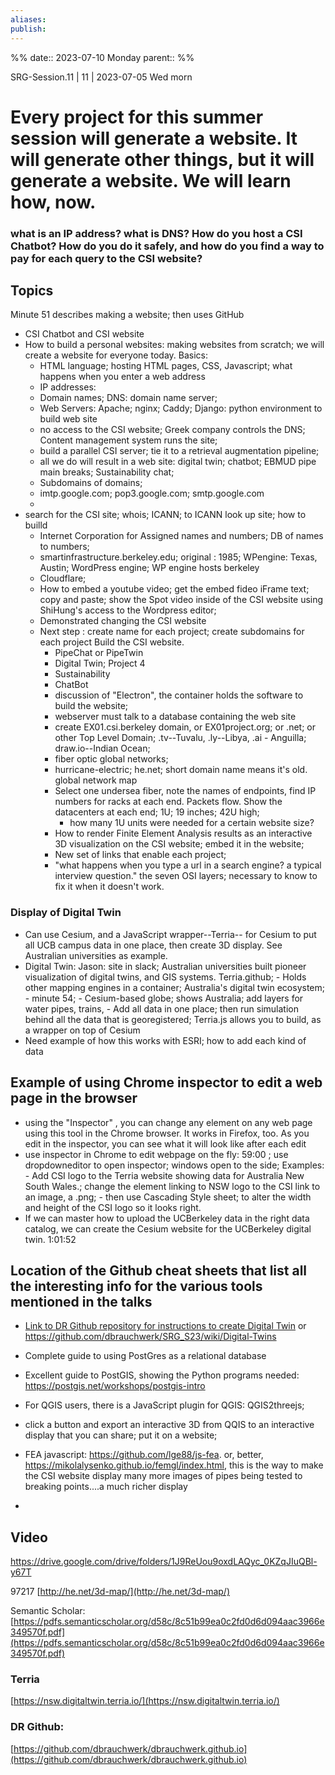 ```yaml
---
aliases: 
publish:
---
```


%%
date:: 2023-07-10 Monday
parent::
%%

SRG-Session.11
| 11             | 2023-07-05 Wed morn     

# Every project for this summer session will generate a website.  It will generate other things, but it will generate a website.  We will learn how, now.

### what is an IP address? what is DNS? How do you host a CSI Chatbot? How do you do it safely, and how do you find a way to pay for each query to the CSI website?

## Topics
Minute 51 describes making a website; then uses GitHub
- CSI Chatbot and CSI website
- How to build a personal websites: making websites from scratch; we will create a website for  everyone today.  Basics: 
	- HTML language; hosting HTML pages, CSS, Javascript; what happens when you enter a web address
	- IP addresses: 
	- Domain names; DNS: domain name server;
	- Web Servers: Apache; nginx; Caddy; Django: python environment to build web site
	- no access to the CSI website; Greek company controls the DNS; Content management system runs the site;
	- build a parallel CSI server; tie it to a retrieval augmentation pipeline; 
	- all we do will result in a web site: digital twin; chatbot; EBMUD pipe main breaks; Sustainability chat; 
	- Subdomains of domains; 
	- imtp.google.com; pop3.google.com; smtp.google.com
	- 
- search for the CSI site; whois; ICANN; to ICANN look up site; how to builld 
	- Internet Corporation for Assigned names and numbers; DB of names to numbers;
	- smartinfrastructure.berkeley.edu; original : 1985; WPengine: Texas, Austin; WordPress engine; WP engine hosts berkeley
	- Cloudflare; 
	- How to embed a youtube video; get the  embed fideo iFrame text; copy and paste; show the Spot video inside of the CSI website using ShiHung's access to the Wordpress editor;
	- Demonstrated changing the CSI website
	- Next step : create name for each project; create subdomains for each project Build the CSI website.
		- PipeChat or PipeTwin
		- Digital Twin; Project 4
		- Sustainability
		- ChatBot
		- discussion of "Electron", the container holds the software to build the website;
		- webserver must talk to a database containing the web site
		- create EX01.csi.berkeley domain, or EX01project.org; or .net; or other Top Level Domain; .tv--Tuvalu, .ly--Libya, .ai - Anguilla; draw.io--Indian Ocean;
		- fiber optic global networks; 
		- hurricane-electric; he.net; short domain name means it's old. global network map
		- Select one undersea fiber, note the names of endpoints, find IP numbers for racks at each end. Packets flow.  Show the datacenters at each end; 1U; 19 inches; 42U high;
			- how many 1U units were needed for a certain website size?
		- How to render Finite Element Analysis results as an interactive 3D visualization on the CSI website;  embed it in the website;
		- New set of links that enable each project; 
		- "what happens when you type a url in a search engine?  a typical interview question." the seven OSI layers; necessary to know to fix it when it doesn't work.
	
### Display of Digital Twin
- Can use Cesium, and a JavaScript wrapper--Terria-- for Cesium to put all  UCB campus data in one place, then create 3D display.  See Australian universities as example.
- Digital Twin: Jason: site in slack; Australian universities built pioneer visualization of digital twins, and GIS systems. Terria.github; 
		- Holds other mapping engines in a container; Australia's digital twin ecosystem; 
		- minute 54;
		- Cesium-based globe; shows Australia; add layers for water pipes, trains,
		- Add all data in one place; then run simulation behind all the data that is georegistered; Terria.js allows you to build, as a wrapper on top of Cesium
- Need example of how this works with ESRI; how to add each kind of data
## Example of using Chrome inspector to edit a web page in the browser
- using the "Inspector" , you can change any element on any web page using this tool in the Chrome browser. It works in Firefox, too. As you edit in the inspector, you can see what it will look like after each edit
- use inspector in Chrome to edit webpage on the fly: 59:00 ; use dropdowneditor to open inspector; windows open to the side; Examples:
		- Add CSI logo to the Terria website showing data for Australia New South Wales.; change the element linking to NSW logo to the CSI link to an image, a .png;
		- then use Cascading Style sheet; to alter the width and height of the CSI logo so it looks right.
- If we can master how to upload the UCBerkeley data in the right data catalog, we can create the Cesium website for the  UCBerkeley digital twin. 1:01:52

## Location of the Github cheat sheets that list all the interesting info for the various tools mentioned in the talks
- [Link to DR Github repository for instructions to create Digital Twin](https:///Github.com/dbrauchwerk/SRG_S23/wiki/Digital-Twins)
  or https://github.com/dbrauchwerk/SRG_S23/wiki/Digital-Twins 
- Complete guide to using PostGres as a relational database
- Excellent guide to PostGIS, showing the Python programs needed: https://postgis.net/workshops/postgis-intro
- For QGIS users, there is a JavaScript plugin for QGIS: QGIS2threejs; 
- click a button and export an interactive 3D from QQIS to an interactive display that you can share; put it on a website; 
- FEA javascript:  https://github.com/lge88/js-fea. or, better, https://mikolalysenko.github.io/femgl/index.html, this is the way to make the CSI website display many more images of pipes being tested to breaking points....a much richer display

- 
## Video
https://drive.google.com/drive/folders/1J9ReUou9oxdLAQyc_0KZqJIuQBl-y67T

97217
[http://he.net/3d-map/](http://he.net/3d-map/)

Semantic Scholar:
[https://pdfs.semanticscholar.org/d58c/8c51b99ea0c2fd0d6d094aac3966e349570f.pdf](https://pdfs.semanticscholar.org/d58c/8c51b99ea0c2fd0d6d094aac3966e349570f.pdf)
### Terria
[https://nsw.digitaltwin.terria.io/](https://nsw.digitaltwin.terria.io/)


### DR Github: 
[https://github.com/dbrauchwerk/dbrauchwerk.github.io](https://github.com/dbrauchwerk/dbrauchwerk.github.io)
